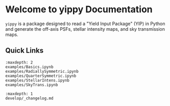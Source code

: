 # Welcome to yippy Documentation

`yippy` is a package designed to read a "Yield Input Package" (YIP) in Python and generate the off-axis PSFs, stellar intensity maps, and sky transmission maps.

## Quick Links

```{toctree}
:maxdepth: 2
examples/Basics.ipynb
examples/RadiallySymmetric.ipynb
examples/QuarterSymmetric.ipynb
examples/StellarIntens.ipynb
examples/SkyTrans.ipynb
```
```{toctree}
:maxdepth: 1
develop/_changelog.md
```

